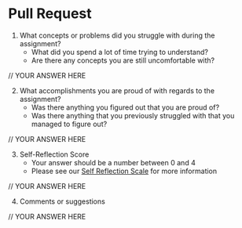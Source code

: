 # Pull Request

1.  What concepts or problems did you struggle with during the assignment?
    - What did you spend a lot of time trying to understand?
    - Are there any concepts you are still uncomfortable with?

// YOUR ANSWER HERE

2.  What accomplishments you are proud of with regards to the assignment?
    - Was there anything you figured out that you are proud of?
    - Was there anything that you previously struggled with that you managed to figure out?

// YOUR ANSWER HERE

3.  Self-Reflection Score
    - Your answer should be a number between 0 and 4
    - Please see our [Self Reflection Scale](Self-Reflection-Scale) for more information

// YOUR ANSWER HERE

4.  Comments or suggestions

// YOUR ANSWER HERE
